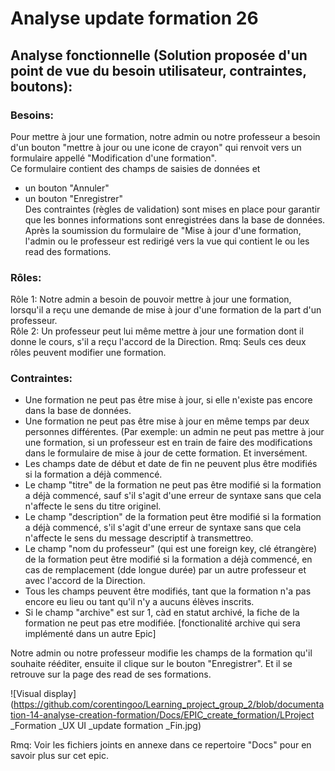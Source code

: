# Analyse update formation 26

## Analyse fonctionnelle (Solution proposée d'un point de vue du besoin utilisateur, contraintes, boutons):

### Besoins:
Pour mettre à jour une formation, notre admin ou notre professeur a besoin d'un bouton "mettre à jour ou une icone de crayon" qui renvoit vers un formulaire appellé "Modification d'une formation".  
Ce formulaire contient des champs de saisies de données et
- un bouton "Annuler"
- un bouton "Enregistrer"  
Des contraintes (règles de validation) sont mises en place pour garantir que les bonnes informations sont enregistrées dans la base de données.
Après la soumission du formulaire de "Mise à jour d'une formation, l'admin ou le professeur est redirigé vers la vue qui contient le ou les read des formations.

### Rôles:
Rôle 1: Notre admin a besoin de pouvoir mettre à jour une formation, lorsqu'il a reçu une demande de mise à jour d'une formation de la part d'un professeur.  
Rôle 2: Un professeur peut lui même mettre à jour une formation dont il donne le cours, s'il a reçu l'accord de la Direction.
Rmq: Seuls ces deux rôles peuvent modifier une formation.

### Contraintes:
- Une formation ne peut pas être mise à jour, si elle n'existe pas encore dans la base de données.
- Une formation ne peut pas être mise à jour en même temps par deux personnes différentes. (Par exemple: un admin ne peut pas mettre à jour une formation, 
si un professeur est en train de faire des modifications dans le formulaire de mise à jour de cette formation. Et inversément.
- Les champs date de début et date de fin ne peuvent plus être modifiés si la formation a déjà commencé.
- Le champ "titre" de la formation ne peut pas être modifié si la formation a déjà commencé, sauf s'il s'agit d'une erreur de syntaxe sans que cela n'affecte le sens du titre originel.
- Le champ "description" de la formation peut être modifié si la formation a déjà commencé, s'il s'agit d'une erreur de syntaxe sans que cela n'affecte le sens du message descriptif à transmettreo.
- Le champ "nom du professeur" (qui est une foreign key, clé étrangère) de la formation peut être modifié si la formation a déjà commencé, en cas de remplacement (dde longue durée) par un autre professeur et avec l'accord de la Direction.
- Tous les champs peuvent être modifiés, tant que la formation n'a pas encore eu lieu ou tant qu'il n'y a aucuns élèves inscrits.
- Si le champ "archive" est sur 1, càd en statut archivé, la fiche de la formation ne peut pas etre modifiée. [fonctionalité archive qui sera implémenté dans un autre Epic]

Notre admin ou notre professeur modifie les champs de la formation qu'il souhaite rééditer, ensuite il clique sur le bouton "Enregistrer". Et il se retrouve sur la page des read de ses formations.  



![Visual display](https://github.com/corentingoo/Learning_project_group_2/blob/documentation-14-analyse-creation-formation/Docs/EPIC_create_formation/LProject _Formation _UX UI _update formation _Fin.jpg)  


Rmq: Voir les fichiers joints en annexe dans ce repertoire "Docs" pour en savoir plus sur cet epic.
